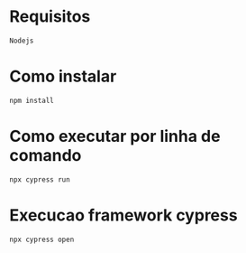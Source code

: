 # Requisitos
    Nodejs

# Como instalar

    npm install

# Como executar por linha de comando

    npx cypress run

# Execucao framework cypress
    npx cypress open
